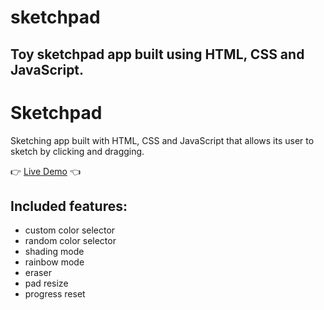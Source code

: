 # sketchpad
## Toy sketchpad app built using HTML, CSS and JavaScript.

# Sketchpad
Sketching app built with HTML, CSS and JavaScript that allows its user to sketch by clicking and dragging.

:point_right: [Live Demo](https://mihai-alex.github.io/sketchpad/) :point_left:

## Included features:
* custom color selector
* random color selector
* shading mode
* rainbow mode
* eraser
* pad resize
* progress reset
